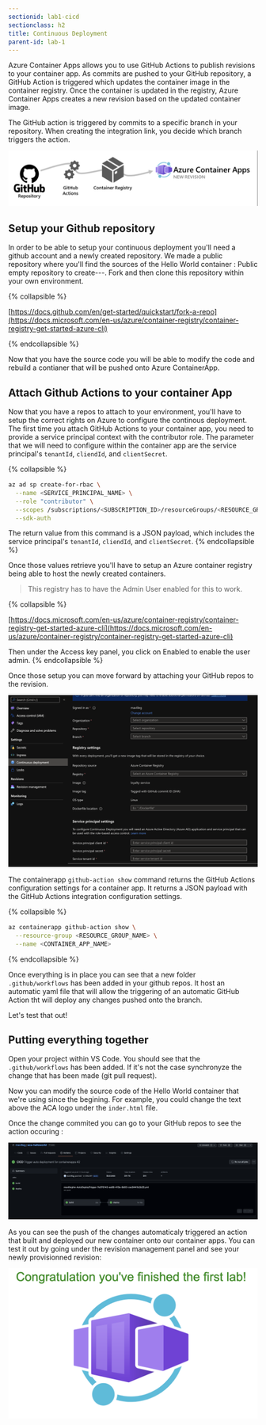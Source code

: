 ```yaml
---
sectionid: lab1-cicd
sectionclass: h2
title: Continuous Deployment
parent-id: lab-1
---
```


Azure Container Apps allows you to use GitHub Actions to publish revisions to your container app. As commits are pushed to your GitHub repository, a GitHub Action is triggered which updates the container image in the container registry. Once the container is updated in the registry, Azure Container Apps creates a new revision based on the updated container image.

The GitHub action is triggered by commits to a specific branch in your repository. When creating the integration link, you decide which branch triggers the action.

![Github Action](/media/lab1/githubactionflow.png)

## Setup your Github repository

In order to be able to setup your continuous deployment you'll need a github account and a newly created repository. We made a public repository where you'll find the sources of the Hello World container : Public empty repository to create---. Fork and then clone this repository within your own environment.

{% collapsible %}

[https://docs.github.com/en/get-started/quickstart/fork-a-repo](https://docs.microsoft.com/en-us/azure/container-registry/container-registry-get-started-azure-cli)

{% endcollapsible %}

Now that you have the source code you will be able to modify the code and rebuild a contianer that will be pushed onto Azure ContainerApp.

## Attach Github Actions to your container App

Now that you have a repos to attach to your environment, you'll have to setup the correct rights on Azure to configure the continous deployment. The first time you attach GitHub Actions to your container app, you need to provide a service principal context with the contributor role. The parameter that we will need to configure within the container app are the service principal's `tenantId`, `cliendId`, and `clientSecret`.

{% collapsible %}

``` bash
az ad sp create-for-rbac \
  --name <SERVICE_PRINCIPAL_NAME> \
  --role "contributor" \
  --scopes /subscriptions/<SUBSCRIPTION_ID>/resourceGroups/<RESOURCE_GROUP_NAME> \
  --sdk-auth
  ```

  The return value from this command is a JSON payload, which includes the service principal's `tenantId`, `cliendId`, and `clientSecret`.
  {% endcollapsible %}

Once those values retrieve you'll have to setup an Azure container registry being able to host the newly created containers.

> This registry has to have the Admin User enabled for this to work.

{% collapsible %}

[https://docs.microsoft.com/en-us/azure/container-registry/container-registry-get-started-azure-cli](https://docs.microsoft.com/en-us/azure/container-registry/container-registry-get-started-azure-cli)

Then under the Access key panel, you click on Enabled to enable the user admin.
{% endcollapsible %}

Once those setup you can move forward by attaching your GitHub repos to the revision.

![Github Action](/media/lab1/githubattach.png)

The containerapp `github-action show` command returns the GitHub Actions configuration settings for a container app. It returns a JSON payload with the GitHub Actions integration configuration settings.

{% collapsible %}

``` bash
az containerapp github-action show \
  --resource-group <RESOURCE_GROUP_NAME> \
  --name <CONTAINER_APP_NAME>
```

{% endcollapsible %}

Once everything is in place you can see that a new folder `.github/workflows` has been added in your github repos. It host an automatic yaml file that will allow the triggering of an automatic GitHub Action tht will deploy any changes pushed onto the branch.  

Let's test that out!

## Putting everything together

Open your project within VS Code. You should see that the `.github/workflows` has been added. If it's not the case synchronyze the change that has been made (git pull request).

Now you can modify the source code of the Hello World container that we're using since the begining. For example, you could change the text above the ACA logo under the `inder.html` file.

Once the change commited you can go to your GitHub repos to see the action occuring :

![Github Action process](/media/lab1/action.png)

As you can see the push of the changes automaticaly triggered an action that built and deployed our new container onto our container apps. You can test it out by going under the revision management panel and see your newly provisionned revision:

![Github Action process](/media/lab1/actionval.png)
